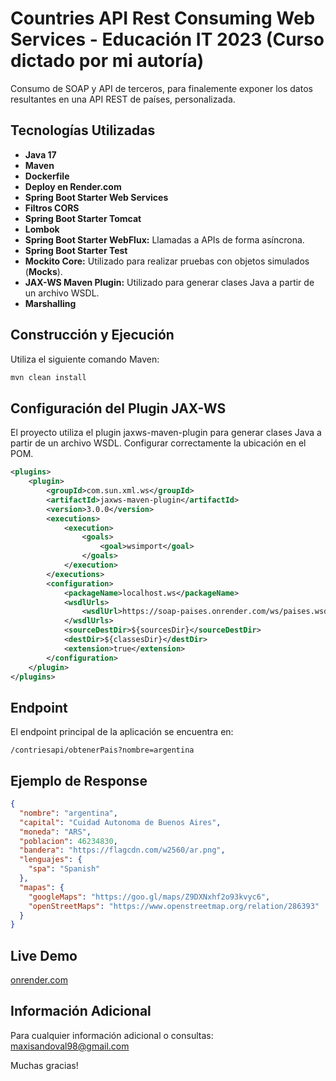 # Countries API Rest Consuming Web Services - Educación IT 2023 (Curso dictado por mi autoría)

Consumo de SOAP y API de terceros, para finalemente exponer los datos resultantes en una API REST de países, personalizada.

## Tecnologías Utilizadas

- **Java 17**
- **Maven**
- **Dockerfile**
- **Deploy en Render.com**
- **Spring Boot Starter Web Services**
- **Filtros CORS**
- **Spring Boot Starter Tomcat**
- **Lombok**
- **Spring Boot Starter WebFlux:** Llamadas a APIs de forma asíncrona.
- **Spring Boot Starter Test**
- **Mockito Core:** Utilizado para realizar pruebas con objetos simulados (**Mocks**).
- **JAX-WS Maven Plugin:** Utilizado para generar clases Java a partir de un archivo WSDL.
- **Marshalling**

## Construcción y Ejecución

Utiliza el siguiente comando Maven:

```bash
mvn clean install
```

## Configuración del Plugin JAX-WS
El proyecto utiliza el plugin jaxws-maven-plugin para generar clases Java a partir de un archivo WSDL. Configurar correctamente la ubicación en el POM.

```xml
<plugins>
    <plugin>
        <groupId>com.sun.xml.ws</groupId>
        <artifactId>jaxws-maven-plugin</artifactId>
        <version>3.0.0</version>
        <executions>
            <execution>
                <goals>
                    <goal>wsimport</goal>
                </goals>
            </execution>
        </executions>
        <configuration>
            <packageName>localhost.ws</packageName>
            <wsdlUrls>
                <wsdlUrl>https://soap-paises.onrender.com/ws/paises.wsdl</wsdlUrl>
            </wsdlUrls>
            <sourceDestDir>${sourcesDir}</sourceDestDir>
            <destDir>${classesDir}</destDir>
            <extension>true</extension>
        </configuration>
    </plugin>
</plugins>
```

## Endpoint

El endpoint principal de la aplicación se encuentra en:

`/contriesapi/obtenerPais?nombre=argentina`

## Ejemplo de Response

```json
{
  "nombre": "argentina",
  "capital": "Cuidad Autonoma de Buenos Aires",
  "moneda": "ARS",
  "poblacion": 46234830,
  "bandera": "https://flagcdn.com/w2560/ar.png",
  "lenguajes": {
    "spa": "Spanish"
  },
  "mapas": {
    "googleMaps": "https://goo.gl/maps/Z9DXNxhf2o93kvyc6",
    "openStreetMaps": "https://www.openstreetmap.org/relation/286393"
  }
}
```

## Live Demo

[onrender.com](https://countries-api-rest.onrender.com/contriesapi/obtenerPais?nombre=argentina)

## Información Adicional
Para cualquier información adicional o consultas: <maxisandoval98@gmail.com>

Muchas gracias!
